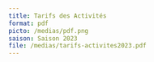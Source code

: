 ```yaml
---
title: Tarifs des Activités
format: pdf
picto: /medias/pdf.png
saison: Saison 2023
file: /medias/tarifs-activites2023.pdf
---
```

